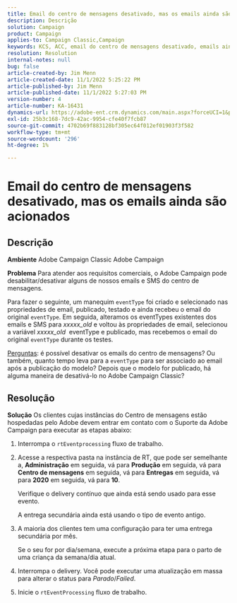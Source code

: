 ```yaml
---
title: Email do centro de mensagens desativado, mas os emails ainda são acionados
description: Descrição
solution: Campaign
product: Campaign
applies-to: Campaign Classic,Campaign
keywords: KCS, ACC, email do centro de mensagens desativado, emails ainda acionados, Adobe Campaign Classic, Adobe Campaign, Solução de problemas
resolution: Resolution
internal-notes: null
bug: false
article-created-by: Jim Menn
article-created-date: 11/1/2022 5:25:22 PM
article-published-by: Jim Menn
article-published-date: 11/1/2022 5:27:03 PM
version-number: 4
article-number: KA-16431
dynamics-url: https://adobe-ent.crm.dynamics.com/main.aspx?forceUCI=1&pagetype=entityrecord&etn=knowledgearticle&id=ded77429-0a5a-ed11-9561-6045bd006a22
exl-id: 25b3c168-7dc9-42ac-9954-cfe40f7fcb87
source-git-commit: 4702b69f883128bf305ec64f012ef01903f3f582
workflow-type: tm+mt
source-wordcount: '296'
ht-degree: 1%

---
```


# Email do centro de mensagens desativado, mas os emails ainda são acionados

## Descrição


<b>Ambiente</b>
Adobe Campaign Classic Adobe Campaign

<b>Problema</b>
Para atender aos requisitos comerciais, o Adobe Campaign pode desabilitar/desativar alguns de nossos emails e SMS do centro de mensagens.

Para fazer o seguinte, um manequim `eventType` foi criado e selecionado nas propriedades de email, publicado, testado e ainda recebeu o email do original `eventType`.
Em seguida, alteramos os eventTypes existentes dos emails e SMS para *xxxxx_old* e voltou às propriedades de email, selecionou a variável *xxxxx_old*  eventType e publicado, mas recebemos o email do original `eventType` durante os testes.

<u>Perguntas</u>: é possível desativar os emails do centro de mensagens?
Ou também, quanto tempo leva para a `eventType` para ser associado ao email após a publicação do modelo?
Depois que o modelo for publicado, há alguma maneira de desativá-lo no Adobe Campaign Classic?


## Resolução


<b>Solução</b>
Os clientes cujas instâncias do Centro de mensagens estão hospedadas pelo Adobe devem entrar em contato com o Suporte da Adobe Campaign para executar as etapas abaixo:

1. Interrompa o `rtEventprocessing` fluxo de trabalho.
2. Acesse a respectiva pasta na instância de RT, que pode ser semelhante a, <b>Administração</b> em seguida, vá para <b>Produção</b> em seguida, vá para <b>Centro de mensagens</b> em seguida, vá para <b>Entregas</b> em seguida, vá para <b>2020</b> em seguida, vá para <b>10</b>.

   Verifique o delivery contínuo que ainda está sendo usado para esse evento.

   A entrega secundária ainda está usando o tipo de evento antigo.
3. A maioria dos clientes tem uma configuração para ter uma entrega secundária por mês.

   Se o seu for por dia/semana, execute a próxima etapa para o parto de uma criança da semana/dia atual.
4. Interrompa o delivery. Você pode executar uma atualização em massa para alterar o status para *Parado*/*Failed*.
5. Inicie o `rtEventProcessing` fluxo de trabalho.
